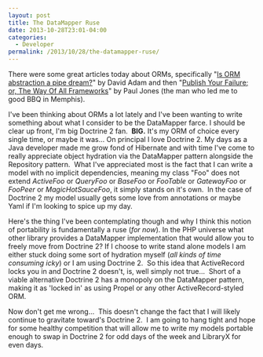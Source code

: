 ```yaml
---
layout: post
title: The DataMapper Ruse
date: 2013-10-28T23:01-04:00
categories:
  - Developer
permalink: /2013/10/28/the-datamapper-ruse/
---
```

There were some great articles today about ORMs, specifically "[Is ORM abstraction a pipe dream?](http://programmingarehard.com/2013/10/21/is-orm-abstraction-a-pipe-dream.html)" by David Adam and then "[Publish Your Failure; or, The Way Of All Frameworks](http://paul-m-jones.com/archives/4757)" by Paul Jones (the man who led me to good BBQ in Memphis).

I've been thinking about ORMs a lot lately and I've been wanting to write something about what I consider to be the DataMapper farce. I should be clear up front, I'm big Doctrine 2 fan.  **BIG.** It's my ORM of choice every single time, or maybe it was... On principal I love Doctrine 2. My days as a Java developer made me grow fond of Hibernate and with time I've come to really appreciate object hydration via the DataMapper pattern alongside the Repository pattern.  What I've appreciated most is the fact that I can write a model with no implicit dependencies, meaning my class "Foo" does not extend _ActiveFoo_ or _QueryFoo_ or _BaseFoo_ or _FooTable_ or _GatewayFoo_ or _FooPeer_ or _MagicHotSauceFoo_, it simply stands on it's own.  In the case of Doctrine 2 my model usually gets some love from annotations or maybe Yaml if I'm looking to spice up my day.

Here's the thing I've been contemplating though and why I think this notion of portability is fundamentally a ruse (_for now_). In the PHP universe what other library provides a DataMapper implementation that would allow you to freely move from Doctrine 2? If I choose to write stand alone models I am either stuck doing some sort of hydration myself (_all kinds of time consuming icky_) or I am using Doctrine 2.  So this idea that ActiveRecord locks you in and Doctrine 2 doesn't, is, well simply not true...  Short of a viable alternative Doctrine 2 has a monopoly on the DataMapper pattern, making it as 'locked in' as using Propel or any other ActiveRecord-styled ORM.

Now don't get me wrong...  This doesn't change the fact that I will likely continue to gravitate toward's Doctrine 2.  I am going to hang tight and hope for some healthy competition that will allow me to write my models portable enough to swap in Doctrine 2 for odd days of the week and LibraryX for even days.

